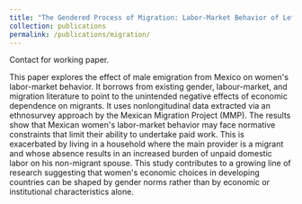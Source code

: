 ```yaml
---
title: "The Gendered Process of Migration: Labor-Market Behavior of Left-Behind Wives in Mexico"
collection: publications
permalink: /publications/migration/
---
```

Contact for working paper.

This paper explores the effect of male emigration from Mexico on women's labor-market behavior. It borrows from existing gender, labour-market, and migration literature to point to the unintended negative effects of economic dependence on migrants. It uses nonlongitudinal data extracted via an ethnosurvey approach by the Mexican Migration Project (MMP). The results show that Mexican women's labor-market behavior may face normative constraints that limit their ability to undertake paid work. This is exacerbated by living in a household where the main provider is a migrant and whose absence results in an increased burden of unpaid domestic labor on his non-migrant spouse. This study contributes to a growing line of research suggesting that women's economic choices in developing countries can be shaped by gender norms rather than by economic or institutional characteristics alone.
